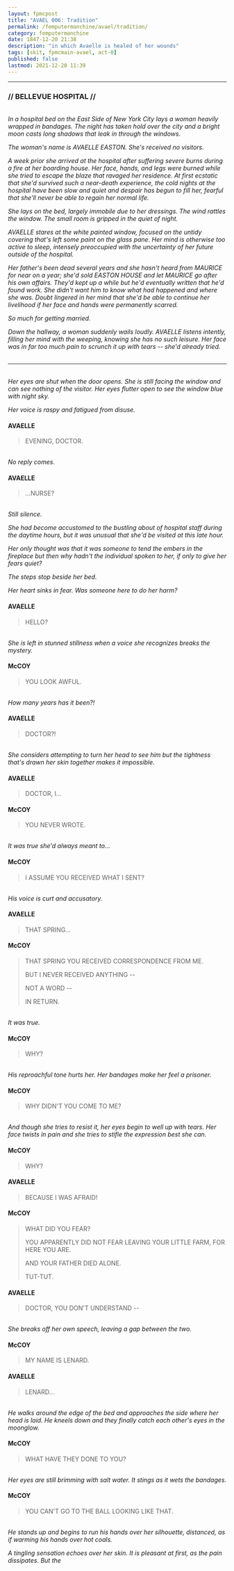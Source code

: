 ```yaml
---
layout: fpmcpost
title: "AVAEL 006: Tradition"
permalink: /femputermanchine/avael/tradition/
category: femputermanchine
date: 1847-12-20 21:38
description: "in which Avaelle is healed of her wounds"
tags: [skit, fpmcmain-avael, act-0]
published: false
lastmod: 2021-12-20 11:39
---
```

[//]: # ( 12/20/21  -added)

*****
### // BELLEVUE HOSPITAL //

<br><i>In a hospital bed on the East Side of New York City lays a woman heavily wrapped in bandages. The night has taken hold over the city and a bright moon casts long shadows that leak in through the windows.</i>

<i>The woman's name is AVAELLE EASTON. She's received no visitors.</i>

<i>A week prior she arrived at the hospital after suffering severe burns during a fire at her boarding house. Her face, hands, and legs were burned while she tried to escape the blaze that ravaged her residence. At first ecstatic that she'd survived such a near-death experience, the cold nights at the hospital have been slow and quiet and despair has begun to fill her, fearful that she'll never be able to regain her normal life.</i>

<i>She lays on the bed, largely immobile due to her dressings. The wind rattles the window. The small room is gripped in the quiet of night.</i>

<i>AVAELLE stares at the white painted window, focused on the untidy covering that's left some paint on the glass pane. Her mind is otherwise too active to sleep, intensely preoccupied with the uncertainty of her future outside of the hospital.</i>

<i>Her father's been dead several years and she hasn't heard from MAURICE for near on a year; she'd sold EASTON HOUSE and let MAURICE go after his own affairs. They'd kept up a while but he'd eventually written that he'd found work. She didn't want him to know what had happened and where she was. Doubt lingered in her mind that she'd be able to continue her livelihood if her face and hands were permanently scarred. </i>

<i>So much for getting married.</i>

<i>Down the hallway, a woman suddenly wails loudly. AVAELLE listens intently, filling her mind with the weeping, knowing she has no such leisure. Her face was in far too much pain to scrunch it up with tears -- she'd already tried.</i>
<br><br>

*****
<br><i>Her eyes are shut when the door opens. She is still facing the window and can see nothing of the visitor. Her eyes flutter open to see the window blue with night sky.</i>

<i>Her voice is raspy and fatigued from disuse.</i>

#### AVAELLE

> EVENING, DOCTOR.

<BR><I>No reply comes.</i>

#### AVAELLE

> ...NURSE?

<BR><I>Still silence.</i>

<i>She had become accustomed to the bustling about of hospital staff during the daytime hours, but it was unusual that she'd be visited at this late hour.</i>

<i>Her only thought was that it was someone to tend the embers in the fireplace but then why hadn't the individual spoken to her, if only to give her fears quiet?</i>

<i>The steps stop beside her bed.</i>

<i>Her heart sinks in fear. Was someone here to do her harm?</i>

#### AVAELLE

> HELLO?

<BR><I>She is left in stunned stillness when a voice she recognizes breaks the mystery.</i>

#### McCOY

> YOU LOOK AWFUL.

<BR><I>How many years has it been?!</i>

#### AVAELLE

> DOCTOR?!

<BR><I>She considers attempting to turn her head to see him but the tightness that's drawn her skin together makes it impossible.</i>

#### AVAELLE

> DOCTOR, I...

#### McCOY

> YOU NEVER WROTE.

<BR><I>It was true she'd always meant to...</i>

#### McCOY

> I ASSUME YOU RECEIVED WHAT I SENT?

<br><i>His voice is curt and accusatory.</i>

#### AVAELLE

> THAT SPRING...

#### McCOY

> THAT SPRING YOU RECEIVED CORRESPONDENCE FROM ME.
> 
> BUT I NEVER RECEIVED ANYTHING --
> 
> NOT A WORD -- 
> 
> IN RETURN.

<BR><I>It was true.</i>

#### McCOY 

> WHY?

<BR><I>His reproachful tone hurts her. Her bandages make her feel a prisoner.</i>

#### McCOY

> WHY DIDN'T YOU COME TO ME?

<BR><I>And though she tries to resist it, her eyes begin to well up with tears. Her face twists in pain and she tries to stifle the expression best she can.</i>

#### McCOY

> WHY?

#### AVAELLE

> BECAUSE I WAS AFRAID!

#### McCOY

> WHAT DID YOU FEAR?
> 
> YOU APPARENTLY DID NOT FEAR LEAVING YOUR LITTLE FARM, FOR HERE YOU ARE.
> 
> AND YOUR FATHER DIED ALONE.
> 
> TUT-TUT.

#### AVAELLE

> DOCTOR, YOU DON'T UNDERSTAND --

<BR><I>She breaks off her own speech, leaving a gap between the two.</i>

#### McCOY

> MY NAME IS LENARD.

#### AVAELLE

> LENARD...

<BR><I>He walks around the edge of the bed and approaches the side where her head is laid. He kneels down and they finally catch each other's eyes in the moonglow.</i>

#### McCOY

> WHAT HAVE THEY DONE TO YOU?

<BR><I>Her eyes are still brimming with salt water. It stings as it wets the bandages.</i>

#### McCOY

> YOU CAN'T GO TO THE BALL LOOKING LIKE THAT.

<BR><I>He stands up and begins to run his hands over her silhouette, distanced, as if warming his hands over hot coals.</i>

<i>A tingling sensation echoes over her skin. It is pleasant at first, as the pain dissipates. But the 
